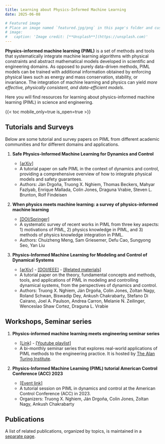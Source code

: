 ```yaml
---
title: Learning about Physics-Informed Machine Learning
date: 2025-06-08

# Featured image
# Place an image named `featured.jpg/png` in this page's folder and customize its options here.
# image:
#   caption: 'Image credit: [**Unsplash**](https://unsplash.com)'
---
```


**Physics-informed machine learning (PIML)** is a set of methods and tools that systematically integrate machine learning algorithms with physical constraints and abstract mathematical models developed in scientific and engineering domains. As opposed to purely data-driven methods, PIML models can be trained with additional information obtained by enforcing physical laws such as energy and mass conservation, stability, or invariance.  The integration of machine learning and physics can yield *more effective, physically consistent, and data-efficient models*.


Here you will find resources for learning about physics-informed machine learning (PIML) in science and engineering.

{{< toc mobile_only=true is_open=true >}}

## Tutorials and Surveys

Below are some tutorial and survey papers on PIML from different academic communities and for different domains and applications.

1. **Safe Physics-Informed Machine Learning for Dynamics and Control**
    - [[arXiv]](https://arxiv.org/abs/2504.12952)
    - A tutorial paper on safe PIML in the context of dynamics and control, providing a comprehensive overview of how to integrate physical models and safety guarantees.
    - Authors: Ján Drgoňa, Truong X. Nghiem, Thomas Beckers, Mahyar Fazlyab, Enrique Mallada, Colin Jones, Draguna Vrabie, Steven L. Brunton, Rolf Findeisen

1. **When physics meets machine learning: a survey of physics-informed machine learning**
    - [[DOI/Springer]](https://doi.org/10.1007/s44379-025-00016-0)
    - A systematic survey of recent works in PIML from three key aspects: 1) motivations of PIML, 2) physics knowledge in PIML, and 3) methods of physics knowledge integration in PIML.
    - Authors: Chuizheng Meng, Sam Griesemer, Defu Cao, Sungyong Seo, Yan Liu

1. **Physics-Informed Machine Learning for Modeling and Control of Dynamical Systems**
    - [[arXiv]](https://arxiv.org/abs/2306.13867) - [[DOI/IEEE]](https://doi.org/10.23919/ACC55779.2023.10155901) - [[Related materials]](https://drgona.github.io/PIML_ACC2023/)
    - A tutorial paper on the theory, fundamental concepts and methods, tools, and applications of PIML in modeling and controlling dynamical systems, from the perspectives of dynamics and control.
    - Authors: Truong X. Nghiem, Ján Drgoňa, Colin Jones, Zoltan Nagy, Roland Schwan, Biswadip Dey, Ankush Chakrabarty, Stefano Di Cairano, Joel A. Paulson, Andrea Carron, Melanie N. Zeilinger, Wenceslao Shaw Cortez, Draguna L. Vrabie


## Workshops, Seminar series

1. **Physics-informed machine learning meets engineering seminar series**
    - [[Link]](https://www.turing.ac.uk/events/phi-ml-meets-engineering) - [[Youtube playlist]](https://www.youtube.com/playlist?list=PLuD_SqLtxSdW5aasHsFTNw_MrZrtu5tZ3)
    - A bi-monthly seminar series that explores real-world applications of PIML methods to the engineering practice. It is hosted by [The Alan Turing Institute](https://www.turing.ac.uk/).

1. **Physics-Informed Machine Learning (PIML) tutorial American Control Conference (ACC) 2023**
    - [[Event link]](https://drgona.github.io/PIML_ACC2023/)
    - A tutorial session on PIML in dynamics and control at the American Control Conference (ACC) in 2023.
    - Organizers: Truong X. Nghiem, Ján Drgoňa, Colin Jones, Zoltan Nagy, Ankush Chakrabarty

## Publications

A list of related publications, organized by topics, is maintained in a [separate page](/publications).